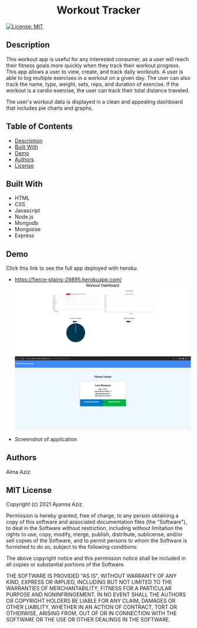 # <center> Workout Tracker </center>

[![License: MIT](https://img.shields.io/badge/License-MIT-yellow.svg)](https://opensource.org/licenses/MIT)


## Description
This workout app is useful for any interested consumer, as a user will reach their fitness goals more quickly when they track their workout progress. This app allows a user to view, create, and track daily workouts. A user is able to log multiple exercises in a workout on a given day. The user can also track the name, type, weight, sets, reps, and duration of exercise. If the workout is a cardio exercise, the user can track their total distance traveled.

The user's workout data is displayed in a clean and appealing dashboard that includes pie charts and graphs.


## Table of Contents
* [Description](#Description)
* [Built With](#built-with)
* [Demo](#demo)
* [Authors](#authors)
* [License](#license)

## Built With
* HTML
* CSS
* Javascript
* Node.js
* Mongodb
* Mongoose
* Express 


## Demo
Click this link to see the full app deployed with heroku. 

* https://fierce-plains-29895.herokuapp.com/
![](dash.png)
![](tracker.png)

* Screenshot of application 

## Authors
Alma Aziz

## MIT License

Copyright (c) 2021 Ayanna Aziz

Permission is hereby granted, free of charge, to any person obtaining a copy
of this software and associated documentation files (the "Software"), to deal
in the Software without restriction, including without limitation the rights
to use, copy, modify, merge, publish, distribute, sublicense, and/or sell
copies of the Software, and to permit persons to whom the Software is
furnished to do so, subject to the following conditions:

The above copyright notice and this permission notice shall be included in all
copies or substantial portions of the Software.

THE SOFTWARE IS PROVIDED "AS IS", WITHOUT WARRANTY OF ANY KIND, EXPRESS OR
IMPLIED, INCLUDING BUT NOT LIMITED TO THE WARRANTIES OF MERCHANTABILITY,
FITNESS FOR A PARTICULAR PURPOSE AND NONINFRINGEMENT. IN NO EVENT SHALL THE
AUTHORS OR COPYRIGHT HOLDERS BE LIABLE FOR ANY CLAIM, DAMAGES OR OTHER
LIABILITY, WHETHER IN AN ACTION OF CONTRACT, TORT OR OTHERWISE, ARISING FROM,
OUT OF OR IN CONNECTION WITH THE SOFTWARE OR THE USE OR OTHER DEALINGS IN THE
SOFTWARE.
